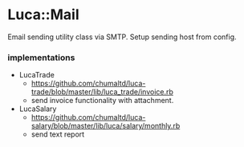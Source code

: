 Luca::Mail
=========

Email sending utility class via SMTP.
Setup sending host from config.

### implementations

* LucaTrade
    * https://github.com/chumaltd/luca-trade/blob/master/lib/luca_trade/invoice.rb
    * send invoice functionality with attachment.
* LucaSalary
    * https://github.com/chumaltd/luca-salary/blob/master/lib/luca/salary/monthly.rb
    * send text report
